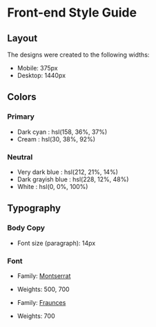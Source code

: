 # Front-end Style Guide

## Layout
The designs were created to the following widths:

- Mobile: 375px
- Desktop: 1440px

## Colors

### Primary
- Dark cyan         : hsl(158, 36%, 37%)
- Cream             : hsl(30, 38%, 92%)

### Neutral
- Very dark blue    : hsl(212, 21%, 14%)
- Dark grayish blue : hsl(228, 12%, 48%)
- White             : hsl(0, 0%, 100%)

## Typography

### Body Copy
- Font size (paragraph): 14px

### Font
- Family: [Montserrat](https://fonts.google.com/specimen/Montserrat)
- Weights: 500, 700

- Family: [Fraunces](https://fonts.google.com/specimen/Fraunces)
- Weights: 700
